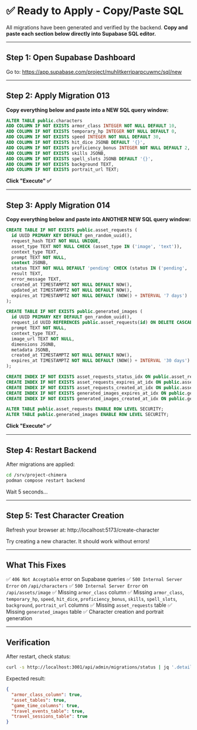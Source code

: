 # ✅ Ready to Apply - Copy/Paste SQL

All migrations have been generated and verified by the backend. **Copy and paste each section below directly into Supabase SQL editor.**

---

## Step 1: Open Supabase Dashboard

Go to: https://app.supabase.com/project/muhlitkerrjparpcuwmc/sql/new

---

## Step 2: Apply Migration 013

**Copy everything below and paste into a NEW SQL query window:**

```sql
ALTER TABLE public.characters
ADD COLUMN IF NOT EXISTS armor_class INTEGER NOT NULL DEFAULT 10,
ADD COLUMN IF NOT EXISTS temporary_hp INTEGER NOT NULL DEFAULT 0,
ADD COLUMN IF NOT EXISTS speed INTEGER NOT NULL DEFAULT 30,
ADD COLUMN IF NOT EXISTS hit_dice JSONB DEFAULT '{}',
ADD COLUMN IF NOT EXISTS proficiency_bonus INTEGER NOT NULL DEFAULT 2,
ADD COLUMN IF NOT EXISTS skills JSONB,
ADD COLUMN IF NOT EXISTS spell_slots JSONB DEFAULT '{}',
ADD COLUMN IF NOT EXISTS background TEXT,
ADD COLUMN IF NOT EXISTS portrait_url TEXT;
```

**Click "Execute" ✅**

---

## Step 3: Apply Migration 014

**Copy everything below and paste into ANOTHER NEW SQL query window:**

```sql
CREATE TABLE IF NOT EXISTS public.asset_requests (
  id UUID PRIMARY KEY DEFAULT gen_random_uuid(),
  request_hash TEXT NOT NULL UNIQUE,
  asset_type TEXT NOT NULL CHECK (asset_type IN ('image', 'text')),
  context_type TEXT,
  prompt TEXT NOT NULL,
  context JSONB,
  status TEXT NOT NULL DEFAULT 'pending' CHECK (status IN ('pending', 'processing', 'completed', 'failed')),
  result TEXT,
  error_message TEXT,
  created_at TIMESTAMPTZ NOT NULL DEFAULT NOW(),
  updated_at TIMESTAMPTZ NOT NULL DEFAULT NOW(),
  expires_at TIMESTAMPTZ NOT NULL DEFAULT (NOW() + INTERVAL '7 days')
);

CREATE TABLE IF NOT EXISTS public.generated_images (
  id UUID PRIMARY KEY DEFAULT gen_random_uuid(),
  request_id UUID REFERENCES public.asset_requests(id) ON DELETE CASCADE,
  prompt TEXT NOT NULL,
  context_type TEXT,
  image_url TEXT NOT NULL,
  dimensions JSONB,
  metadata JSONB,
  created_at TIMESTAMPTZ NOT NULL DEFAULT NOW(),
  expires_at TIMESTAMPTZ NOT NULL DEFAULT (NOW() + INTERVAL '30 days')
);

CREATE INDEX IF NOT EXISTS asset_requests_status_idx ON public.asset_requests(status);
CREATE INDEX IF NOT EXISTS asset_requests_expires_at_idx ON public.asset_requests(expires_at);
CREATE INDEX IF NOT EXISTS asset_requests_created_at_idx ON public.asset_requests(created_at);
CREATE INDEX IF NOT EXISTS generated_images_expires_at_idx ON public.generated_images(expires_at);
CREATE INDEX IF NOT EXISTS generated_images_created_at_idx ON public.generated_images(created_at);

ALTER TABLE public.asset_requests ENABLE ROW LEVEL SECURITY;
ALTER TABLE public.generated_images ENABLE ROW LEVEL SECURITY;
```

**Click "Execute" ✅**

---

## Step 4: Restart Backend

After migrations are applied:

```bash
cd /srv/project-chimera
podman compose restart backend
```

Wait 5 seconds...

---

## Step 5: Test Character Creation

Refresh your browser at: http://localhost:5173/create-character

Try creating a new character. It should work without errors!

---

## What This Fixes

✅ `406 Not Acceptable` error on Supabase queries
✅ `500 Internal Server Error` on `/api/characters`
✅ `500 Internal Server Error` on `/api/assets/image`
✅ Missing `armor_class` column
✅ Missing `armor_class`, `temporary_hp`, `speed`, `hit_dice`, `proficiency_bonus`, `skills`, `spell_slots`, `background`, `portrait_url` columns
✅ Missing `asset_requests` table
✅ Missing `generated_images` table
✅ Character creation and portrait generation

---

## Verification

After restart, check status:

```bash
curl -s http://localhost:3001/api/admin/migrations/status | jq '.details | select(.armor_class_column == true and .asset_tables == true)'
```

Expected result:
```json
{
  "armor_class_column": true,
  "asset_tables": true,
  "game_time_columns": true,
  "travel_events_table": true,
  "travel_sessions_table": true
}
```

